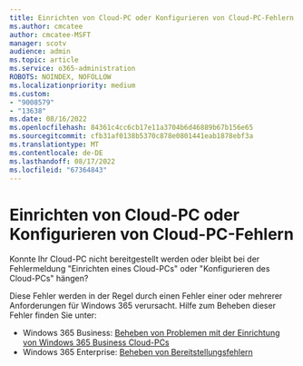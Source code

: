 ```yaml
---
title: Einrichten von Cloud-PC oder Konfigurieren von Cloud-PC-Fehlern
ms.author: cmcatee
author: cmcatee-MSFT
manager: scotv
audience: admin
ms.topic: article
ms.service: o365-administration
ROBOTS: NOINDEX, NOFOLLOW
ms.localizationpriority: medium
ms.custom:
- "9008579"
- "13638"
ms.date: 08/16/2022
ms.openlocfilehash: 84361c4cc6cb17e11a3704b6d46889b67b156e65
ms.sourcegitcommit: cfb31af0138b5370c878e0801441eab1878ebf3a
ms.translationtype: MT
ms.contentlocale: de-DE
ms.lasthandoff: 08/17/2022
ms.locfileid: "67364843"
---
```

# <a name="setting-up-cloud-pc-or-configuring-cloud-pc-errors"></a>Einrichten von Cloud-PC oder Konfigurieren von Cloud-PC-Fehlern

Konnte Ihr Cloud-PC nicht bereitgestellt werden oder bleibt bei der Fehlermeldung "Einrichten eines Cloud-PCs" oder "Konfigurieren des Cloud-PCs" hängen? 

Diese Fehler werden in der Regel durch einen Fehler einer oder mehrerer Anforderungen für Windows 365 verursacht. Hilfe zum Beheben dieser Fehler finden Sie unter:

- Windows 365 Business: [Beheben von Problemen mit der Einrichtung von Windows 365 Business Cloud-PCs](https://docs.microsoft.com/windows-365/business/troubleshoot-windows-365-business)
- Windows 365 Enterprise: [Beheben von Bereitstellungsfehlern](https://docs.microsoft.com/windows-365/provisioning-errors)
